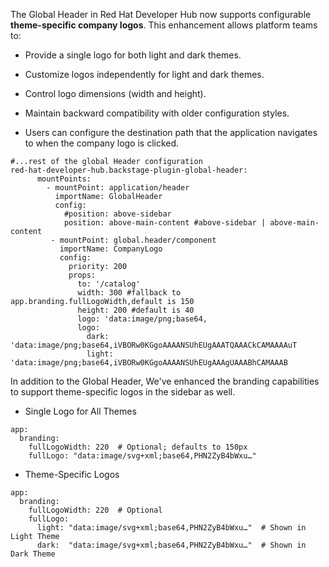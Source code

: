 The Global Header in Red Hat Developer Hub now supports configurable **theme-specific company logos**. This enhancement allows platform teams to:

- Provide a single logo for both light and dark themes.

- Customize logos independently for light and dark themes.

- Control logo dimensions (width and height).

- Maintain backward compatibility with older configuration styles.

- Users can configure the destination path that the application navigates to when the company logo is clicked.

```
#...rest of the global Header configuration
red-hat-developer-hub.backstage-plugin-global-header:
      mountPoints:
        - mountPoint: application/header
          importName: GlobalHeader
          config:
            #position: above-sidebar 
            position: above-main-content #above-sidebar | above-main-content  
         - mountPoint: global.header/component
           importName: CompanyLogo
           config:
             priority: 200
             props:
               to: '/catalog'
               width: 300 #fallback to app.branding.fullLogoWidth,default is 150
               height: 200 #default is 40
               logo: 'data:image/png;base64,
               logo:
                 dark: 'data:image/png;base64,iVBORw0KGgoAAAANSUhEUgAAATQAAACkCAMAAAAuT
                 light: 'data:image/png;base64,iVBORw0KGgoAAAANSUhEUgAAAgUAAABhCAMAAAB
```
In addition to the Global Header, We've enhanced the branding capabilities to support theme-specific logos in the sidebar as well.
- Single Logo for All Themes
```
app:
  branding:
    fullLogoWidth: 220  # Optional; defaults to 150px
    fullLogo: "data:image/svg+xml;base64,PHN2ZyB4bWxu…"
```
- Theme-Specific Logos
```
app:
  branding:
    fullLogoWidth: 220  # Optional
    fullLogo:
      light: "data:image/svg+xml;base64,PHN2ZyB4bWxu…"  # Shown in Light Theme
      dark:  "data:image/svg+xml;base64,PHN2ZyB4bWxu…"  # Shown in Dark Theme

```
